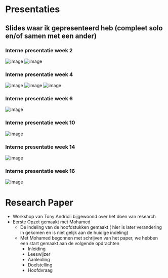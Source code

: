 # Presentaties

## Slides waar ik gepresenteerd heb (compleet solo en/of samen met een ander)

### Interne presentatie week 2

![image](https://user-images.githubusercontent.com/80320867/215422901-cad8ee70-28af-42f9-b3c6-f008ba9a6c87.png)
![image](https://user-images.githubusercontent.com/80320867/215423507-fbe7c89a-a141-4d10-956c-3278c4da2ef7.png)

### Interne presentatie week 4

![image](https://user-images.githubusercontent.com/80320867/215423735-8d3b88e0-54d4-49f6-8212-00655d429247.png)
![image](https://user-images.githubusercontent.com/80320867/215423785-a8dfb748-f608-4c31-a2b2-ec975c2804fa.png)
![image](https://user-images.githubusercontent.com/80320867/215423887-c428cb94-d496-4aaa-8ef8-9ef7f583a573.png)

### Interne presentatie week 6

![image](https://user-images.githubusercontent.com/80320867/215424518-f6d6faba-172c-4b16-9a26-9490f6d96315.png)

### Interne presentatie week 10

![image](https://user-images.githubusercontent.com/80320867/215426245-b530a7c8-2e93-498e-a2a3-3e4e0cc502e0.png)

### Interne presentatie week 14

![image](https://user-images.githubusercontent.com/80320867/215429848-d3f162bd-b56e-44ca-a853-4aae60c72ba3.png)


### Interne presentatie week 16

![image](https://user-images.githubusercontent.com/80320867/215429249-a0d4b001-e335-4e4e-b5f3-db920bbc0ed7.png)

# Research Paper
- Workshop van Tony Andrioli bijgewoond over het doen van research
- Eerste Opzet gemaakt met Mohamed
  - De indeling van de hoofdstukken gemaakt ( hier is later verandering in gekomen en is niet gelijk aan de huidige indeling) 
  - Met Mohamed begonnen met schrijven van het paper, we hebben een start gemaakt aan de volgende opdrachten
    - Inleiding
    - Leeswijzer
    - Aanleiding
    - Doelstelling
    - Hoofdvraag
